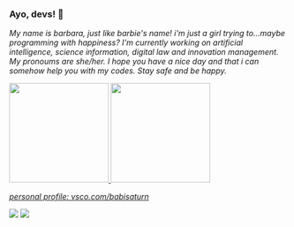 ### Ayo, devs! 👋

<!--
**barbaraarruda/barbaraarruda** is a ✨ _special_ ✨ repository because its `README.md` (this file) appears on your GitHub profile.

Here are some ideas to get you started:

- 🔭 I’m currently working on ...
- 🌱 I’m currently learning ...
- 👯 I’m looking to collaborate on ...
- 🤔 I’m looking for help with ...
- 💬 Ask me about ...
- 📫 How to reach me: ...
- 😄 Pronouns: ...
- ⚡ Fun fact: ...
-->

*My name is barbara, just like barbie's name! i'm just a girl trying to...maybe programming with happiness? I'm currently working on artificial intelligence, science information, digital law and innovation management. My pronoums are she/her. I hope you have a nice day and that i can somehow help you with my codes. Stay safe and be happy.*



<div>
<a href="https://github.com/barbaraarruda">
<img height="180em" src="https://github-readme-stats.vercel.app/api/top-langs/?username=barbaraarruda&layout=compact&langs_count=7&theme=dracula"/>
<img height="180em" src="https://github-readme-stats.vercel.app/api?username=barbaraarruda&show_icons=true&theme=dracula&include_all_commits=true&count_private=true"/>
</div>

*personal profile: vsco.com/babisaturn*

[<img src = "https://img.shields.io/badge/instagram-%23E4405F.svg?&style=for-the-badge&logo=instagram&logoColor=white">](https://www.instagram.com/daydreamtulips/)
[<img src = "https://img.shields.io/badge/last.fm-D51007?style=for-the-badge&logo=last.fm&logoColor=white">](https://www.lastfm/user/seekingbabi/)
 
  

  
